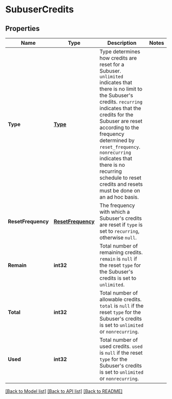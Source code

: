 # SubuserCredits

## Properties

Name | Type | Description | Notes
------------ | ------------- | ------------- | -------------
**Type** | [**Type**](Type.md) | Type determines how credits are reset for a Subuser. `unlimited` indicates that there is no limit to the Subuser's credits. `recurring` indicates that the credits for the Subuser are reset according to the frequency determined by `reset_frequency`. `nonrecurring` indicates that there is no recurring schedule to reset credits and resets must be done on an ad hoc basis. |
**ResetFrequency** | [**ResetFrequency**](ResetFrequency.md) | The frequency with which a Subuser's credits are reset if `type` is set to `recurring`, otherwise `null`. |
**Remain** | **int32** | Total number of remaining credits. `remain` is `null` if the reset `type` for the Subuser's credits is set to `unlimited`. |
**Total** | **int32** | Total number of allowable credits. `total` is `null` if the reset `type` for the Subuser's credits is set to `unlimited` or `nonrecurring`. |
**Used** | **int32** | Total number of used credits. `used` is `null` if the reset `type` for the Subuser's credits is set to `unlimited` or `nonrecurring`. |

[[Back to Model list]](../README.md#documentation-for-models) [[Back to API list]](../README.md#documentation-for-api-endpoints) [[Back to README]](../README.md)


